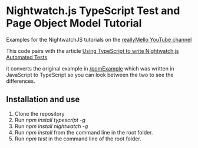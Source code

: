 # Nightwatch.js TypeScript Test and Page Object Model Tutorial

Examples for the NightwatchJS tutorials on the [reallyMello YouTube channel](https://www.youtube.com/c/reallyMello)

This code pairs with the article [Using TypeScript to write Nightwatch.js Automated Tests](https://www.davidmello.com/using-nightwatch-with-typescript/)

it converts the original example in [/pomExample](https://github.com/reallymello/nightwatchTutorials/tree/master/pomExample) which was written in JavaScript to TypeScript so you can look between the two to see the differences.

## Installation and use

1. Clone the repository
2. Run _npm install typescript -g_
3. Run _npm install nightwatch -g_
4. Run _npm install_ from the command line in the root folder.
5. Run _npm test_ in the command line of the root folder.
